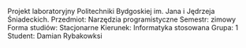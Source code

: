 Projekt laboratoryjny Politechniki Bydgoskiej im. Jana i Jędrzeja Śniadeckich. 
Przedmiot: Narzędzia programistyczne 
Semestr: zimowy 
Forma studiów: Stacjonarne 
Kierunek: Informatyka stosowana 
Grupa: 1 
Student: Damian Rybakowksi
